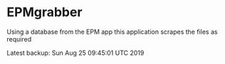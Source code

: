 # EPMgrabber
Using a database from the EPM app this application scrapes the files as required


Latest backup: Sun Aug 25 09:45:01 UTC 2019
